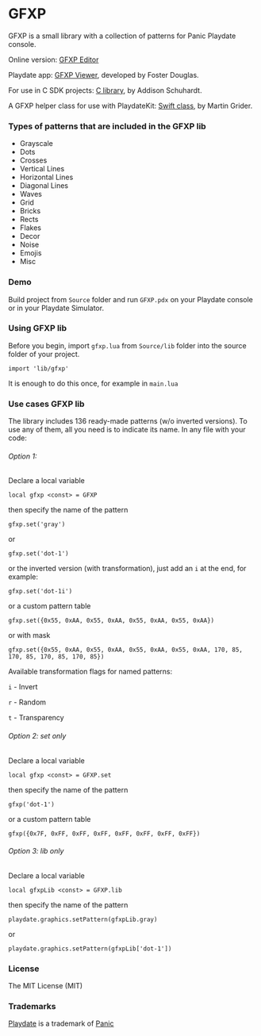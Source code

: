 # GFXP

GFXP is a small library with a collection of patterns for Panic Playdate console.

Online version: [GFXP Editor](https://dev.crankit.app/tools/gfxp/)

Playdate app: [GFXP Viewer](https://crankit.app/app/1008/gfxp-viewer/), developed by Foster Douglas.

For use in C SDK projects: [C library](https://gist.github.com/aschuhardt/ade117b95bb3f2ca99a608224165d4d4), by Addison Schuhardt.

A GFXP helper class for use with PlaydateKit: [Swift class](https://gist.github.com/mgrider/22044c4f3b05116c8478f038062338c3), by Martin Grider.

### Types of patterns that are included in the GFXP lib

- Grayscale
- Dots
- Crosses
- Vertical Lines
- Horizontal Lines
- Diagonal Lines
- Waves
- Grid
- Bricks
- Rects
- Flakes
- Decor
- Noise
- Emojis
- Misc


### Demo

Build project from `Source` folder and run `GFXP.pdx` on your Playdate console or in your Playdate Simulator.


### Using GFXP lib

Before you begin, import `gfxp.lua` from `Source/lib` folder into the source folder of your project.

```
import 'lib/gfxp'
```

It is enough to do this once, for example in `main.lua`


### Use cases GFXP lib

The library includes 136 ready-made patterns (w/o inverted versions). To use any of them, all you need is to indicate its name.
In any file with your code:

###### Option 1:
Declare a local variable
```
local gfxp <const> = GFXP
```
then specify the name of the pattern
```
gfxp.set('gray')
```
or
```
gfxp.set('dot-1')
```
or the inverted version (with transformation), just add an `i` at the end, for example:
```
gfxp.set('dot-1i')
```
or a custom pattern table
```
gfxp.set({0x55, 0xAA, 0x55, 0xAA, 0x55, 0xAA, 0x55, 0xAA})
```
or with mask
```
gfxp.set({0x55, 0xAA, 0x55, 0xAA, 0x55, 0xAA, 0x55, 0xAA, 170, 85, 170, 85, 170, 85, 170, 85})
```


Available transformation flags for named patterns:

`i` - Invert

`r` - Random

`t` - Transparency

###### Option 2: set only
Declare a local variable
```
local gfxp <const> = GFXP.set
```
then specify the name of the pattern
```
gfxp('dot-1')
```
or a custom pattern table
```
gfxp({0x7F, 0xFF, 0xFF, 0xFF, 0xFF, 0xFF, 0xFF, 0xFF})
```

###### Option 3: lib only
Declare a local variable
```
local gfxpLib <const> = GFXP.lib
```
then specify the name of the pattern
```
playdate.graphics.setPattern(gfxpLib.gray)
```
or
```
playdate.graphics.setPattern(gfxpLib['dot-1'])
```


### License

The MIT License (MIT)

### Trademarks

[Playdate](https://play.date/) is a trademark of [Panic](https://panic.com/)
